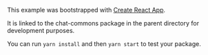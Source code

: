 This example was bootstrapped with [Create React App](https://github.com/facebook/create-react-app).

It is linked to the chat-commons package in the parent directory for development purposes.

You can run `yarn install` and then `yarn start` to test your package.

